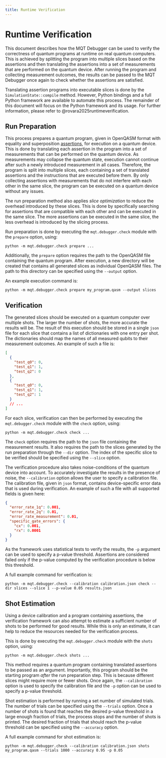 ```yaml
---
title: Runtime Verification
---
```


# Runtime Verification

This document describes how the MQT Debugger can be used to verify the correctness of quantum programs at runtime on real quantum computers.
This is achieved by splitting the program into multiple slices based on the assertions and then translating the assertions into a set of measurements that are performed on the quantum device.
After running the program and collecting measurement outcomes, the results can be passed to the MQT Debugger once again to check whether the assertions are satisfied.

Translating assertion programs into executable slices is done by the `SimulationState::compile` method.
However, Python bindings and a full Python framework are available to automate this process. The remainder of this document will focus on the Python framework and its usage.
For further information, please refer to @rovara2025runtimeverification.

## Run Preparation

This process prepares a quantum program, given in OpenQASM format with equality and superposition [assertions](Assertions.md), for execution on a quantum device.
This is done by translating each assertion in the program into a set of measurements that can be performed on the quantum device.
As measurements may collapse the quantum state, execution cannot continue after such a newly introduced measurement in all cases.
Therefore, the program is split into multiple slices, each containing a set of translated assertions and the instructions that are executed before them.
By only collecting assertions with measurements that do not interfere with each other in the same slice, the program can be executed on a quantum device without any issues.

The run preparation method also applies _slice optimization_ to reduce the overhead introduced by these slices.
This is done by specifically searching for assertions that are compatible with each other and can be executed in the same slice.
The more assertions can be executed in the same slice, the less overhead is introduced by the slicing process.

Run preparation is done by executing the `mqt.debugger.check` module with the `prepare` option, using:

```console
python -m mqt.debugger.check prepare ...
```

Additionally, the `prepare` option requires the path to the OpenQASM file containing the quantum program.
After execution, a new directory will be created that contains all generated slices as individual OpenQASM files.
The path to this directory can be specified using the `--output` option.

An example execution command is:

```console
python -m mqt.debugger.check prepare my_program.qasm --output slices
```

## Verification

The generated slices should be executed on a quantum computer over multiple shots.
The larger the number of shots, the more accurate the results will be.
The result of this execution should be stored in a single `json` file for each slice that contains a list of dictionaries with one entry per shot.
The dictionaries should map the names of all measured qubits to their measurement outcomes.
An example of such a file is:

```json
[
  {
    "test_q0": 0,
    "test_q1": 1,
    "test_q2": 0
  },
  {
    "test_q0": 0,
    "test_q1": 1,
    "test_q2": 1
  }
  // ...
]
```

For each slice, verification can then be performed by executing the `mqt.debugger.check` module with the `check` option, using:

```console
python -m mqt.debugger.check check ...
```

The `check` option requires the path to the `json` file containing the measurement results.
It also requires the path to the slices generated by the run preparation through the `--dir` option.
The index of the specific slice to be verified should be specified using the `--slice` option.

The verification procedure also takes noise-conditions of the quantum device into account.
To accurately investigate the results in the presence of noise, the `--calibration` option allows the user to specify a calibration file.
The calibration file, given in `json` format, contains device-specific error data that is used during verification.
An example of such a file with all supported fields is given here:

```json
{
  "error_rate_1q": 0.001,
  "error_rate_2q": 0.01,
  "error_rate_measurement": 0.01,
  "specific_gate_errors": {
    "cx": 0.001,
    "rx": 0.0001
  }
}
```

As the framework uses statistical tests to verify the results, the `-p` argument can be used to specify a p-value threshold.
Assertions are considered failed only if the p-value computed by the verification procedure is below this threshold.

A full example command for verification is:

```console
python -m mqt.debugger.check --calibration calibration.json check --dir slices --slice 1 --p-value 0.05 results.json
```

## Shot Estimation

Using a device calibration and a program containing assertions, the verification framework can also attempt to estimate a sufficient number of shots to be performed for good results.
While this is only an estimate, it can help to reduce the resources needed for the verification process.

This is done by executing the `mqt.debugger.check` module with the `shots` option, using:

```console
python -m mqt.debugger.check shots ...
```

This method requires a quantum program containing translated assertions to be passed as an argument.
Importantly, this program should be the starting program _after_ the run preparation step. This is because different slices might require more or fewer shots.
Once again, the `--calibration` option is used to specify the calibration file and the `-p` option can be used to specify a p-value threshold.

Shot estimation is performed by running a set number of simulated trials. The number of trials can be specified using the `--trials` option.
Once a number of shots is found that reaches the desired p-value threshold in a large enough fraction of trials, the process stops and the number of shots is printed.
The desired fraction of trials that should reach the p-value threshold can be specified using the `--accuracy` option.

A full example command for shot estimation is:

```console
python -m mqt.debugger.check --calibration calibration.json shots my_program.qasm --trials 1000 --accuracy 0.95 -p 0.05
```
